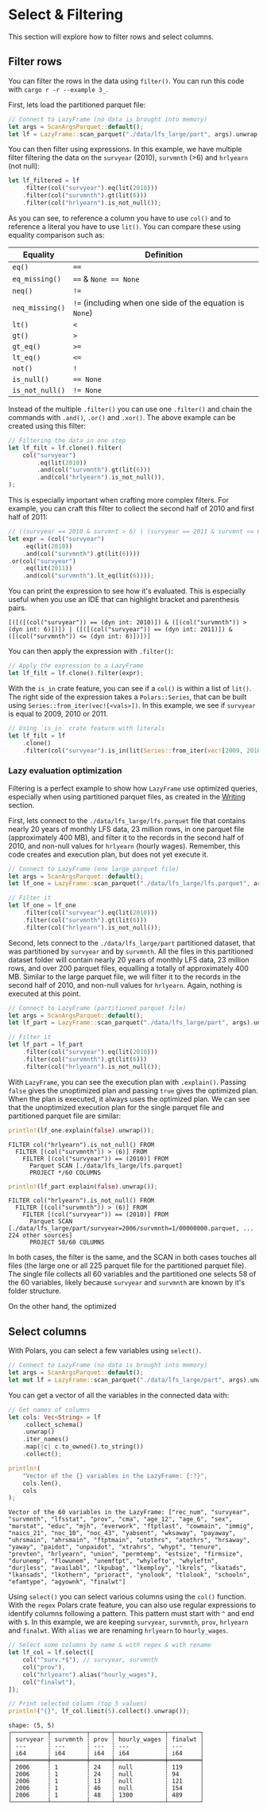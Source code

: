 # Select & Filtering

This section will explore how to filter rows and select columns. 

## Filter rows

You can filter the rows in the data using `filter()`. You can run this code with `cargo r -r --example 3_`.

First, lets load the partitioned parquet file:

```Rust
// Connect to LazyFrame (no data is brought into memory)
let args = ScanArgsParquet::default();
let lf = LazyFrame::scan_parquet("./data/lfs_large/part", args).unwrap();
```

You can then filter using expressions. In this example, we have multiple filter filtering the data on the `survyear` (2010), `survmnth` (>6) and `hrlyearn` (not null):

```Rust
let lf_filtered = lf
    .filter(col("survyear").eq(lit(2010)))
    .filter(col("survmnth").gt(lit(6)))
    .filter(col("hrlyearn").is_not_null());
```

As you can see, to reference a column you have to use `col()` and to reference a literal you have to use `lit()`. You can compare these using equality comparison such as:

| Equality        | Definition                                               |
|-----------------|----------------------------------------------------------|
| `eq()`          | `==`                                                     |
| `eq_missing()`  | `==` & `None == None`                                    |
| `neq()`         | `!=`                                                     |
| `neq_missing()` | `!=` (including when one side of the equation is `None`) |
| `lt()`          | `<`                                                      |
| `gt()`          | `>`                                                      |
| `gt_eq()`       | `>=`                                                     |
| `lt_eq()`       | `<=`                                                     |
| `not()`         | `!`                                                      |
| `is_null()`     | `== None`                                                |
| `is_not_null()` | `!= None`                                                |

Instead of the multiple `.filter()` you can use one `.filter()` and chain the commands with `.and()`, `.or()` and `.xor()`. The above example can be created using this filter:

```Rust
// Filtering the data in one step
let lf_filt = lf.clone().filter(
    col("survyear")
        .eq(lit(2010))
        .and(col("survmnth").gt(lit(6)))
        .and(col("hrlyearn").is_not_null()),
);
```

This is especially important when crafting more complex filters. For example, you can craft this filter to collect the second half of 2010 and first half of 2011: 

```Rust 
// ((survyear == 2010 & survmnt > 6) | (survyear == 2011 & survmnt <= 6))
let expr = (col("survyear")
    .eq(lit(2010))
    .and(col("survmnth").gt(lit(6))))
.or(col("survyear")
    .eq(lit(2011))
    .and(col("survmnth").lt_eq(lit(6))));
```

You can print the expression to see how it's evaluated. This is especially useful when you use an IDE that can highlight bracket and parenthesis pairs.

```
[([([(col("survyear")) == (dyn int: 2010)]) & ([(col("survmnth")) > (dyn int: 6)])]) | ([([(col("survyear")) == (dyn int: 2011)]) & ([(col("survmnth")) <= (dyn int: 6)])])]
```

You can then apply the expression with `.filter()`:

```Rust
// Apply the expression to a LazyFrame
let lf_filt = lf.clone().filter(expr);
```
With the `is_in` crate feature, you can see if a `col()` is within a list of `lit()`. The right side of the expression takes a `Polars::Series`, that can be built using `Series::from_iter(vec![<vals>])`. In this example, we see if `survyear` is equal to 2009, 2010 or 2011.

```Rust
// Using `is_in` crate feature with literals
let lf_filt = lf
    .clone()
    .filter(col("survyear").is_in(lit(Series::from_iter(vec![2009, 2010, 2011]))));
```

### Lazy evaluation optimization

Filtering is a perfect example to show how `LazyFrame` use optimized queries, especially when using partitioned parquet files, as created in the [Writing](../rw/writing.md) section.

First, lets connect to the `./data/lfs_large/lfs.parquet` file that contains nearly 20 years of monthly LFS data, 23 million rows, in one parquet file (approximately 400 MB), and filter it to the records in the second half of 2010, and non-null values for `hrlyearn` (hourly wages). Remember, this code creates and execution plan, but does not yet execute it.

```Rust
// Connect to LazyFrame (one large parquet file)
let args = ScanArgsParquet::default();
let lf_one = LazyFrame::scan_parquet("./data/lfs_large/lfs.parquet", args).unwrap();

// Filter it
let lf_one = lf_one
    .filter(col("survyear").eq(lit(2010)))
    .filter(col("survmnth").gt(lit(6)))
    .filter(col("hrlyearn").is_not_null());
```

Second, lets connect to the `./data/lfs_large/part` partitioned dataset, that was partitioned by `survyear` and by `survmnth`. All the files in this partitioned dataset folder will contain nearly 20 years of monthly LFS data, 23 million rows, and over 200 parquet files, equalling a totally of approximately 400 MB. Similar to the large parquet file, we will filter it to the records in the second half of 2010, and non-null values for `hrlyearn`. Again, nothing is executed at this point. 

```Rust
// Connect to LazyFrame (partitioned parquet file)
let args = ScanArgsParquet::default();
let lf_part = LazyFrame::scan_parquet("./data/lfs_large/part", args).unwrap();

// Filter it
let lf_part = lf_part
    .filter(col("survyear").eq(lit(2010)))
    .filter(col("survmnth").gt(lit(6)))
    .filter(col("hrlyearn").is_not_null());
```

With `LazyFrame`, you can see the execution plan with `.explain()`. Passing `false` gives the unoptimized plan and passing `true` gives the optimized plan. When the plan is executed, it always uses the optimized plan. We can see that the unoptimized execution plan for the single parquet file and partitioned parquet file are similar:

```Rust
println!(lf_one.explain(false).unwrap());
```

```
FILTER col("hrlyearn").is_not_null() FROM
  FILTER [(col("survmnth")) > (6)] FROM
    FILTER [(col("survyear")) == (2010)] FROM
      Parquet SCAN [./data/lfs_large/lfs.parquet]
      PROJECT */60 COLUMNS
```


```Rust
println!(lf_part.explain(false).unwrap());
```

```
FILTER col("hrlyearn").is_not_null() FROM
  FILTER [(col("survmnth")) > (6)] FROM
    FILTER [(col("survyear")) == (2010)] FROM
      Parquet SCAN [./data/lfs_large/part/survyear=2006/survmnth=1/00000000.parquet, ... 224 other sources]
      PROJECT 58/60 COLUMNS
```

In both cases, the filter is the same, and the SCAN in both cases touches all files (the large one or all 225 parquet file for the partitioned parquet file). The single file collects all 60 variables and the partitioned one selects 58 of the 60 variables, likely because `survyear` and `survmnth` are known by it's folder structure.

On the other hand, the optimized 










## Select columns

With Polars, you can select a few variables using `select()`.

```Rust
// Connect to LazyFrame (no data is brought into memory)
let args = ScanArgsParquet::default();
let mut lf = LazyFrame::scan_parquet("./data/lfs_large/part", args).unwrap();
```

You can get a vector of all the variables in the connected data with: 

```Rust
// Get names of columns
let cols: Vec<String> = lf
    .collect_schema()
    .unwrap()
    .iter_names()
    .map(|c| c.to_owned().to_string())
    .collect();

println!(
    "Vector of the {} variables in the LazyFrame: {:?}",
    cols.len(),
    cols
);
```

```
Vector of the 60 variables in the LazyFrame: ["rec_num", "survyear", "survmnth", "lfsstat", "prov", "cma", "age_12", "age_6", "sex", "marstat", "educ", "mjh", "everwork", "ftptlast", "cowmain", "immig", "naics_21", "noc_10", "noc_43", "yabsent", "wksaway", "payaway", "uhrsmain", "ahrsmain", "ftptmain", "utothrs", "atothrs", "hrsaway", "yaway", "paidot", "unpaidot", "xtrahrs", "whypt", "tenure", "prevten", "hrlyearn", "union", "permtemp", "estsize", "firmsize", "durunemp", "flowunem", "unemftpt", "whylefto", "whyleftn", "durjless", "availabl", "lkpubag", "lkemploy", "lkrels", "lkatads", "lkansads", "lkothern", "prioract", "ynolook", "tlolook", "schooln", "efamtype", "agyownk", "finalwt"]
```

Using `select()` you can select various columns using the `col()` function. With the `regex` Polars crate feature, you can also use regular expressions to identify columns following a pattern. This pattern must start with `^` and end with `$`. In this example, we are keeping `survyear`, `survmnth`, `prov`, `hrlyearn` and `finalwt`. With `alias` we are renaming `hrlyearn` to `hourly_wages`.

```Rust
// Select some columns by name & with regex & with rename
let lf_col = lf.select([
    col("^surv.*$"), // survyear, survmnth
    col("prov"),
    col("hrlyearn").alias("hourly_wages"),
    col("finalwt"),
]);

// Print selected column (top 5 values)
println!("{}", lf_col.limit(5).collect().unwrap());
```

```
shape: (5, 5)
┌──────────┬──────────┬──────┬──────────────┬─────────┐
│ survyear ┆ survmnth ┆ prov ┆ hourly_wages ┆ finalwt │
│ ---      ┆ ---      ┆ ---  ┆ ---          ┆ ---     │
│ i64      ┆ i64      ┆ i64  ┆ i64          ┆ i64     │
╞══════════╪══════════╪══════╪══════════════╪═════════╡
│ 2006     ┆ 1        ┆ 24   ┆ null         ┆ 119     │
│ 2006     ┆ 1        ┆ 24   ┆ null         ┆ 94      │
│ 2006     ┆ 1        ┆ 13   ┆ null         ┆ 121     │
│ 2006     ┆ 1        ┆ 46   ┆ null         ┆ 154     │
│ 2006     ┆ 1        ┆ 48   ┆ 1300         ┆ 489     │
└──────────┴──────────┴──────┴──────────────┴─────────┘
```
